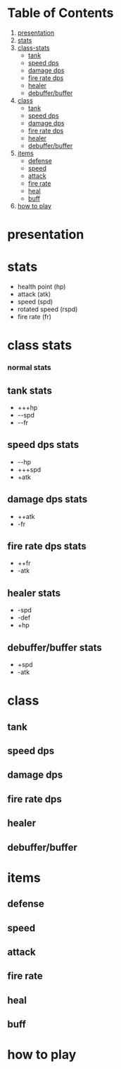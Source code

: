 # Table of Contents
1. [presentation](#presentation)
2. [stats](#stats)
3. [class-stats](#class-stats)
    - [tank](#tank-stats)
    - [speed dps](#speed-dps-stats)
    - [damage dps](#damage-dps-stats)
    - [fire rate dps](#fire-rate-dps-stats)
    - [healer](#healer-stats)
    - [debuffer/buffer](#debuffer/buffer-stats)
4. [class](#class)
    - [tank](#tank)
    - [speed dps](#speed-dps)
    - [damage dps](#damage-dps)
    - [fire rate dps](#fire-rate-dps)
    - [healer](#healer)
    - [debuffer/buffer](#debuffer/buffer)
5. [items](#items)
    - [defense](#defense)
    - [speed](#speed)
    - [attack](#attack)
    - [fire rate](#fire-rate)
    - [heal](#heal)
    - [buff](#buff)
6. [how to play](#how-to-play)
# presentation
# stats
- health point (hp)
- attack (atk)
- speed (spd)
- rotated speed (rspd)
- fire rate (fr)

# class stats
### normal stats
## tank stats
- +++hp
- --spd
- --fr
## speed dps stats
- --hp
- +++spd
- +atk
## damage dps stats
- ++atk
- -fr
## fire rate dps stats
- ++fr 
- -atk
## healer stats
- -spd 
- -def 
- +hp
## debuffer/buffer stats
- +spd
- -atk

# class
## tank
## speed dps
## damage dps
## fire rate dps
## healer
## debuffer/buffer

# items
## defense
## speed
## attack
## fire rate
## heal
## buff
# how to play
